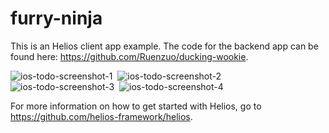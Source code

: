 furry-ninja
===========

This is an Helios client app example. The code for the backend app can be found here: https://github.com/Ruenzuo/ducking-wookie.

![ios-todo-screenshot-1](https://dl.dropboxusercontent.com/u/99114459/ios-todo-screenshot-1.PNG)&nbsp;
![ios-todo-screenshot-2](https://dl.dropboxusercontent.com/u/99114459/ios-todo-screenshot-2.PNG)
![ios-todo-screenshot-3](https://dl.dropboxusercontent.com/u/99114459/ios-todo-screenshot-3.PNG)&nbsp;
![ios-todo-screenshot-4](https://dl.dropboxusercontent.com/u/99114459/ios-todo-screenshot-4.PNG)

For more information on how to get started with Helios, go to https://github.com/helios-framework/helios.
